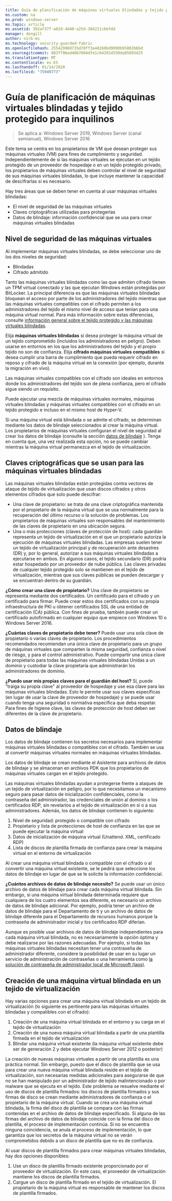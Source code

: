 ```yaml
---
title: Guía de planificación de máquinas virtuales blindadas y tejido protegido para proveedores de hospedaje
ms.custom: na
ms.prod: windows-server
ms.topic: article
ms.assetid: 392af37f-a02d-4d40-a25d-384211cbbfdd
manager: dongill
author: nirb-ms
ms.technology: security-guarded-fabric
ms.openlocfilehash: 255429960735d70ff3a4d260bd9090b95882b6bd
ms.sourcegitcommit: 083ff9bed4867604dfe1cb42914550da05093d25
ms.translationtype: MT
ms.contentlocale: es-ES
ms.lasthandoff: 01/14/2020
ms.locfileid: "75949773"
---
```

# <a name="guarded-fabric-and-shielded-vm-planning-guide-for-tenants"></a>Guía de planificación de máquinas virtuales blindadas y tejido protegido para inquilinos

>Se aplica a: Windows Server 2019, Windows Server (canal semianual), Windows Server 2016

Este tema se centra en los propietarios de VM que desean proteger sus máquinas virtuales (VM) para fines de cumplimiento y seguridad. Independientemente de si las máquinas virtuales se ejecutan en un tejido protegido de un proveedor de hospedaje o en un tejido protegido privado, los propietarios de máquinas virtuales deben controlar el nivel de seguridad de sus máquinas virtuales blindadas, lo que incluye mantener la capacidad de descifrarlas si es necesario.

Hay tres áreas que se deben tener en cuenta al usar máquinas virtuales blindadas:

- El nivel de seguridad de las máquinas virtuales
- Claves criptográficas utilizadas para protegerlas
- Datos de blindaje: información confidencial que se usa para crear máquinas virtuales blindadas 

## <a name="security-level-for-the-vms"></a>Nivel de seguridad de las máquinas virtuales

Al implementar máquinas virtuales blindadas, se debe seleccionar uno de los dos niveles de seguridad:

- Blindadas 
- Cifrado admitido

Tanto las máquinas virtuales blindadas como las que admiten cifrado tienen un TPM virtual conectado y las que ejecutan Windows están protegidas por BitLocker. La principal diferencia es que las máquinas virtuales blindadas bloquean el acceso por parte de los administradores del tejido mientras que las máquinas virtuales compatibles con el cifrado permiten a los administradores del tejido el mismo nivel de acceso que tenían para una máquina virtual normal. Para más información sobre estas diferencias, consulte [información general sobre el tejido protegido y las máquinas virtuales blindadas](guarded-fabric-and-shielded-vms.md). 

Elija **máquinas virtuales blindadas** si desea proteger la máquina virtual de un tejido comprometido (incluidos los administradores en peligro). Deben usarse en entornos en los que los administradores del tejido y el propio tejido no son de confianza. Elija **cifrado máquinas virtuales compatibles** si desea cumplir una barra de cumplimiento que pueda requerir cifrado en reposo y cifrado de la máquina virtual en la conexión (por ejemplo, durante la migración en vivo).

Las máquinas virtuales compatibles con el cifrado son ideales en entornos donde los administradores del tejido son de plena confianza, pero el cifrado sigue siendo un requisito.

Puede ejecutar una mezcla de máquinas virtuales normales, máquinas virtuales blindadas y máquinas virtuales compatibles con el cifrado en un tejido protegido e incluso en el mismo host de Hyper-V. 

Si una máquina virtual está blindada o se admite el cifrado, se determinan mediante los datos de blindaje seleccionados al crear la máquina virtual. Los propietarios de máquinas virtuales configuran el nivel de seguridad al crear los datos de blindaje (consulte la sección [datos de blindaje](#shielding-data) ).
Tenga en cuenta que, una vez realizada esta opción, no se puede cambiar mientras la máquina virtual permanezca en el tejido de virtualización.

## <a name="cryptographic-keys-used-for-shielded-vms"></a>Claves criptográficas que se usan para las máquinas virtuales blindadas

Las máquinas virtuales blindadas están protegidas contra vectores de ataque de tejido de virtualización que usan discos cifrados y otros elementos cifrados que solo puede descifrar:

- Una clave de propietario: se trata de una clave criptográfica mantenida por el propietario de la máquina virtual que se usa normalmente para la recuperación del último recurso o la solución de problemas. Los propietarios de máquinas virtuales son responsables del mantenimiento de las claves de propietario en una ubicación segura.
- Una o más protecciones (claves de protección de host): cada guardián representa un tejido de virtualización en el que un propietario autoriza la ejecución de máquinas virtuales blindadas. Las empresas suelen tener un tejido de virtualización principal y de recuperación ante desastres (DR) y, por lo general, autorizar a sus máquinas virtuales blindadas a ejecutarse en ambos. En algunos casos, el tejido secundario (DR) podría estar hospedado por un proveedor de nube pública. Las claves privadas de cualquier tejido protegido solo se mantienen en el tejido de virtualización, mientras que sus claves públicas se pueden descargar y se encuentran dentro de su guardián. 

**¿Cómo crear una clave de propietario?** Una clave de propietario se representa mediante dos certificados. Un certificado para el cifrado y un certificado para firmar. Puede crear estos dos certificados con su propia infraestructura de PKI u obtener certificados SSL de una entidad de certificación (CA) pública. Con fines de prueba, también puede crear un certificado autofirmado en cualquier equipo que empiece con Windows 10 o Windows Server 2016.

**¿Cuántas claves de propietario debe tener?** Puede usar una sola clave de propietario o varias claves de propietario. Los procedimientos recomendados recomiendan una única clave de propietario para un grupo de máquinas virtuales que comparten la misma seguridad, confianza o nivel de riesgo, y para el control administrativo. Puede compartir una única clave de propietario para todas las máquinas virtuales blindadas Unidas a un dominio y custodiar la clave propietaria que administrarán los administradores de dominio.

**¿Puedo usar mis propias claves para el guardián del host?** Sí, puede "traiga su propia clave" al proveedor de hospedaje y use esa clave para las máquinas virtuales blindadas. Esto le permite usar sus claves específicas (en lugar de usar la clave de proveedor de hospedaje) y se puede usar cuando tenga una seguridad o normativa específica que deba respetar. Para fines de higiene clave, las claves de protección de host deben ser diferentes de la clave de propietario.

## <a name="shielding-data"></a>Datos de blindaje

Los datos de blindaje contienen los secretos necesarios para implementar máquinas virtuales blindadas o compatibles con el cifrado. También se usa al convertir máquinas virtuales normales en máquinas virtuales blindadas.

Los datos de blindaje se crean mediante el Asistente para archivos de datos de blindaje y se almacenan en archivos PDK que los propietarios de máquinas virtuales cargan en el tejido protegido.

Las máquinas virtuales blindadas ayudan a protegerse frente a ataques de un tejido de virtualización en peligro, por lo que necesitamos un mecanismo seguro para pasar datos de inicialización confidenciales, como la contraseña del administrador, las credenciales de unión al dominio o los certificados RDP, sin revelarlos a el tejido de virtualización en sí o a sus administradores. Además, los datos de blindaje contienen lo siguiente:

1. Nivel de seguridad: protegido o compatible con cifrado
2. Propietario y lista de protecciones de host de confianza en las que se puede ejecutar la máquina virtual
3. Datos de inicialización de máquina virtual (Unattend. XML, certificado RDP)
4. Lista de discos de plantilla firmada de confianza para crear la máquina virtual en el entorno de virtualización 

Al crear una máquina virtual blindada o compatible con el cifrado o al convertir una máquina virtual existente, se le pedirá que seleccione los datos de blindaje en lugar de que se le solicite la información confidencial.

**¿Cuántos archivos de datos de blindaje necesito?** Se puede usar un único archivo de datos de blindaje para crear cada máquina virtual blindada. Sin embargo, si una máquina virtual blindada determinada requiere que cualquiera de los cuatro elementos sea diferente, es necesario un archivo de datos de blindaje adicional. Por ejemplo, podría tener un archivo de datos de blindaje para el Departamento de ti y un archivo de datos de blindaje diferente para el Departamento de recursos humanos porque la contraseña de administrador inicial y los certificados RDP diferían.

Aunque es posible usar archivos de datos de blindaje independientes para cada máquina virtual blindada, no es necesariamente la opción óptima y debe realizarse por las razones adecuadas. Por ejemplo, si todas las máquinas virtuales blindadas necesitan tener una contraseña de administrador diferente, considere la posibilidad de usar en su lugar un servicio de administración de contraseñas o una herramienta como [la solución de contraseña de administrador local de Microsoft (laps)](https://www.microsoft.com/download/details.aspx?id=46899).

## <a name="creating-a-shielded-vm-on-a-virtualization-fabric"></a>Creación de una máquina virtual blindada en un tejido de virtualización

Hay varias opciones para crear una máquina virtual blindada en un tejido de virtualización (lo siguiente es pertinente para las máquinas virtuales blindadas y compatibles con el cifrado):

1. Creación de una máquina virtual blindada en el entorno y su carga en el tejido de virtualización
2. Creación de una nueva máquina virtual blindada a partir de una plantilla firmada en el tejido de virtualización
3. Blindar una máquina virtual existente (la máquina virtual existente debe ser de generación 2 y debe ejecutar Windows Server 2012 o posterior)

La creación de nuevas máquinas virtuales a partir de una plantilla es una práctica normal. Sin embargo, puesto que el disco de plantilla que se usa para crear una nueva máquina virtual blindada reside en el tejido de virtualización, son necesarias medidas adicionales para asegurarse de que no se han manipulado por un administrador de tejido malintencionado o por malware que se ejecuta en el tejido. Este problema se resuelve mediante el uso de discos de plantilla firmados: los discos de plantilla firmados y sus firmas de disco se crean mediante administradores de confianza o el propietario de la máquina virtual. Cuando se crea una máquina virtual blindada, la firma del disco de plantilla se compara con las firmas contenidas en el archivo de datos de blindaje especificado. Si alguna de las firmas del archivo de datos de blindaje coincide con la firma del disco de plantilla, el proceso de implementación continúa. Si no se encuentra ninguna coincidencia, se anula el proceso de implementación, lo que garantiza que los secretos de la máquina virtual no se verán comprometidos debido a un disco de plantilla que no es de confianza.

Al usar discos de plantilla firmados para crear máquinas virtuales blindadas, hay dos opciones disponibles:

1. Use un disco de plantilla firmado existente proporcionado por el proveedor de virtualización. En este caso, el proveedor de virtualización mantiene los discos de plantilla firmados.
2. Cargue un disco de plantilla firmado en el tejido de virtualización. El propietario de la máquina virtual es responsable de mantener los discos de plantilla firmados. 



